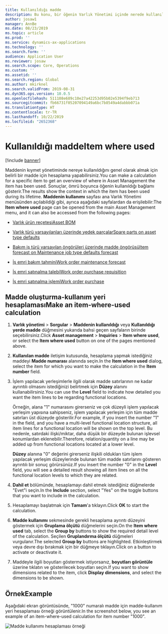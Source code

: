 ```yaml
---
title: Kullanıldığı madde
description: Bu konu, bir öğenin Varlık Yönetimi içinde nerede kullanıldığını açıklar.
author: josaw1
manager: AnnBe
ms.date: 08/23/2019
ms.topic: article
ms.prod: ''
ms.service: dynamics-ax-applications
ms.technology: ''
ms.search.form: ''
audience: Application User
ms.reviewer: josaw
ms.search.scope: Core, Operations
ms.custom: ''
ms.assetid: ''
ms.search.region: Global
ms.author: mkirknel
ms.search.validFrom: 2019-08-31
ms.dyn365.ops.version: 10.0.5
ms.openlocfilehash: 511108e689c10e27a42253d95b02e5394f9eb713
ms.sourcegitcommit: fb66731f05207094149a6bc7b8549a4dabbb071a
ms.translationtype: HT
ms.contentlocale: tr-TR
ms.lasthandoff: 10/22/2019
ms.locfileid: "2652368"
---
```

# <a name="item-where-used"></a><span data-ttu-id="dc0c5-103">Kullanıldığı madde</span><span class="sxs-lookup"><span data-stu-id="dc0c5-103">Item where used</span></span>

[!include [banner](../../includes/banner.md)]

 

<span data-ttu-id="dc0c5-104">Maddenin kıymet yönetiminde nereye kullanıldığını genel olarak almak için belirli bir madde için hesaplama yapabilirsiniz.</span><span class="sxs-lookup"><span data-stu-id="dc0c5-104">You can make a calculation for a specific item to get an overview of where in Asset Management the item has been used.</span></span> <span data-ttu-id="dc0c5-105">Sonuçlar, ömrü boyunca öğenin kullanıldığı bağlamı gösterir.</span><span class="sxs-lookup"><span data-stu-id="dc0c5-105">The results show the context in which the item has been used during its lifetime.</span></span> <span data-ttu-id="dc0c5-106">**Maddenin kullanımı** sayfası ana Varlık Yönetimi menüsünden açılabildiği gibi, ayrıca aşağıdaki sayfalardan da erişilebilir:</span><span class="sxs-lookup"><span data-stu-id="dc0c5-106">The **Item where used** page can be opened from the main Asset Management menu, and it can also be accessed from the following pages:</span></span>

- [<span data-ttu-id="dc0c5-107">Varlık ürün reçetesi</span><span class="sxs-lookup"><span data-stu-id="dc0c5-107">Asset BOM</span></span>](../objects/object-BOM.md)

- [<span data-ttu-id="dc0c5-108">Varlık türü varsayılanları üzerinde yedek parçalar</span><span class="sxs-lookup"><span data-stu-id="dc0c5-108">Spare parts on asset type defaults</span></span>](../setup-for-objects/object-types.md)

- [<span data-ttu-id="dc0c5-109">Bakım iş türü varsayılan öngörüleri üzerinde madde öngörüsü</span><span class="sxs-lookup"><span data-stu-id="dc0c5-109">Item forecast on Maintenance job type defaults forecast</span></span>](../setup-for-work-orders/job-groups-and-job-types-variants-trades-and-checklists.md)

- [<span data-ttu-id="dc0c5-110">İş emri bakım tahmini</span><span class="sxs-lookup"><span data-stu-id="dc0c5-110">Work order maintenance forecast</span></span>](../work-orders/maintenance-forecasts.md)

- [<span data-ttu-id="dc0c5-111">İş emri satınalma talebi</span><span class="sxs-lookup"><span data-stu-id="dc0c5-111">Work order purchase requisition</span></span>](../work-orders/procurement.md)

- [<span data-ttu-id="dc0c5-112">İş emri satınalma işlemi</span><span class="sxs-lookup"><span data-stu-id="dc0c5-112">Work order purchase</span></span>](../work-orders/procurement.md)

## <a name="make-an-item-where-used-calculation"></a><span data-ttu-id="dc0c5-113">Madde oluşturma-kullanım yeri hesaplaması</span><span class="sxs-lookup"><span data-stu-id="dc0c5-113">Make an item-where-used calculation</span></span>

1. <span data-ttu-id="dc0c5-114">**Varlık yönetimi** > **Sorgular** > **Maddenin kullanıldığı** veya **Kullanıldığı yerde madde** düğmesini yukarıda bahsi geçen sayfaların birinde seçebilirsiniz.</span><span class="sxs-lookup"><span data-stu-id="dc0c5-114">Click **Asset management** > **Inquiries** > **Item where used**, or select the **Item where used** button on one of the pages mentioned above.</span></span>

2. <span data-ttu-id="dc0c5-115">**Kullanılan madde** iletişim kutusunda, hesaplama yapmak istediğiniz maddeyi **Madde numarası** alanında seçin.</span><span class="sxs-lookup"><span data-stu-id="dc0c5-115">In the **Item where used** dialog, select the item for which you want to make the calculation in the **Item number** field.</span></span>

3. <span data-ttu-id="dc0c5-116">İşlem yapılacak yerleşimlerle ilgili olarak madde satırlarının ne kadar ayrıntılı olmasını istediğinizi belirtmek için **Düzey** alanını kullanabilirsiniz.</span><span class="sxs-lookup"><span data-stu-id="dc0c5-116">You can use the **Level** field to indicate how detailed you want the item lines to be regarding functional locations.</span></span> 

    <span data-ttu-id="dc0c5-117">Örneğin, alana "1" numarasını girerseniz ve çok düzeyli işlem yapılacak yerleşim yapısına sahipseniz, işlem yapılacak yerleşim için tüm madde satırları üst düzeyde gösterilir.</span><span class="sxs-lookup"><span data-stu-id="dc0c5-117">For example, if you insert the number "1" in the field, and you have a multi-level functional location structure, all item lines for a functional location will be shown on the top level.</span></span> <span data-ttu-id="dc0c5-118">Bu nedenle, satırdaki ilişki/miktar, daha düşük bir düzeyde bulunan işlevsel konumlardan eklenebilir.</span><span class="sxs-lookup"><span data-stu-id="dc0c5-118">Therefore, relation/quantity on a line may be added up from functional locations located at a lower level.</span></span> 
    
    <span data-ttu-id="dc0c5-119">**Düzey** alanına "0" değerini girerseniz ilişkili oldukları tüm işlem yapılacak yerleşim düzeylerinde bulunan tüm madde satırlarını gösteren ayrıntılı bir sonuç görürsünüz.</span><span class="sxs-lookup"><span data-stu-id="dc0c5-119">If you insert the number "0" in the **Level** field, you will see a detailed result showing all item lines on all the functional location levels to which they are related.</span></span>

4. <span data-ttu-id="dc0c5-120">**Dahil et** bölümünde, hesaplamayı dahil etmek istediğiniz düğmelerde "Evet"i seçin.</span><span class="sxs-lookup"><span data-stu-id="dc0c5-120">In the **Include** section, select "Yes" on the toggle buttons that you want to include in the calculation.</span></span>

5. <span data-ttu-id="dc0c5-121">Hesaplamayı başlatmak için **Tamam**'a tıklayın.</span><span class="sxs-lookup"><span data-stu-id="dc0c5-121">Click **OK** to start the calculation.</span></span>

6. <span data-ttu-id="dc0c5-122">**Madde kullanımı** sekmesinde gerekli hesaplama ayrıntı düzeyini göstermek için **Gruplama ölçütü** düğmelerini seçin.</span><span class="sxs-lookup"><span data-stu-id="dc0c5-122">On the **Item where used** tab, select the **Group by** buttons to show the required detail level of the calculation.</span></span> <span data-ttu-id="dc0c5-123">Seçilen **Gruplandırma ölçütü** düğmeleri vurgulanır.</span><span class="sxs-lookup"><span data-stu-id="dc0c5-123">The selected **Group by** buttons are highlighted.</span></span> <span data-ttu-id="dc0c5-124">Etkinleştirmek veya devre dışı bırakmak için bir düğmeye tıklayın.</span><span class="sxs-lookup"><span data-stu-id="dc0c5-124">Click on a button to activate or deactivate it.</span></span>

7. <span data-ttu-id="dc0c5-125">Maddeyle ilgili boyutları göstermek istiyorsanız, **boyutları görüntüle** üzerine tıklatın ve gösterilecek boyutları seçin.</span><span class="sxs-lookup"><span data-stu-id="dc0c5-125">If you want to show dimensions related to the item, click **Display dimensions**, and select the dimensions to be shown.</span></span>

## <a name="example"></a><span data-ttu-id="dc0c5-126">Örnek</span><span class="sxs-lookup"><span data-stu-id="dc0c5-126">Example</span></span>

<span data-ttu-id="dc0c5-127">Aşağıdaki ekran görüntüsünde, "1000" numaralı madde için madde-kullanım yeri hesaplaması örneği görüntülenir.</span><span class="sxs-lookup"><span data-stu-id="dc0c5-127">In the screenshot below, you see an example of an item-where-used calculation for item number "1000".</span></span>

![Madde kullanımı hesaplaması örneği](media/12-controlling-and-reporting.png)

